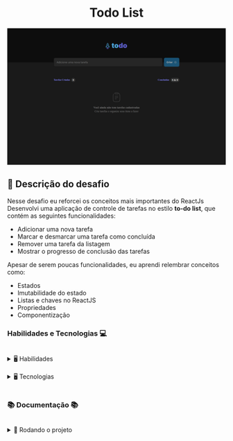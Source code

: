 <h1 align="center">  Todo List </h1>


<div align="center">

![Preview](./todoList.png)

</div>

## 📓 Descrição do desafio

Nesse desafio eu reforcei os conceitos mais importantes do ReactJs 
Desenvolvi uma aplicação de controle de tarefas no estilo **to-do list**, que contém as seguintes funcionalidades:

- Adicionar uma nova tarefa
- Marcar e desmarcar uma tarefa como concluída
- Remover uma tarefa da listagem
- Mostrar o progresso de conclusão das tarefas


Apesar de serem poucas funcionalidades, eu aprendi relembrar conceitos como:

- Estados
- Imutabilidade do estado
- Listas e chaves no ReactJS
- Propriedades
- Componentização

### Habilidades e Tecnologias 💻
 <br />
<details>
  <summary> 🖥️ Habilidades</summary>
  <br />

  - Desenvolvimento de aplicações React
  - Criatividade
  - Metodologia ágil (Scrum) (Kanban)

  <br />
</details>
 <br />
<details>
  <summary> 🖥️ Tecnologias</summary>
    <br />

  - React
    * React Hooks
  - HTML5
  - CSS3
  - JavaScript
  - TypeScripts
  - Phosphor Icons
  - UUID React Js
    
</details>
<br />

### 📚 Documentação 📚
<br />
  <details>
    <summary> 🚀 Rodando o projeto</summary>
    <br />

* Faça o fork do repositório:
    Tutorial [AQUI](https://github.com/UNIVALI-LITE/Portugol-Studio/wiki/Fazendo-um-Fork-do-reposit%C3%B3rio)
* Abra seu terminal e navegue até a pasta onde preferir alocar o projeto.

* Clone o repositório:

    ```sh
      git clone git@github.com:JoaoAlberto20/todoList.git
    ```

* Apos ter o repositório clonado em sua maquina, execute este comando para acessar a parta do projeto:

    ```sh
      cd todoList
    ```

* Dentro da pasta do projeto, execute o comando abaixo para instalar as dependências do projeto:

    Caso utilize o npm:

    ```sh
      npm install
    ```

    Caso utilize o yarn:

    ```sh
      yarn install
    ```

* Dentro da pasta do projeto, execute o comando abaixo para iniciar o servidor do projeto:

    Caso utilize o npm:

    ```sh
      npm run dev
    ```

    Caso utilize o yarn:

    ```sh
      yarn run dev
    ```

  O aplicativo sera executado em modo de desenvolvimento.
  Abrindo na porta padrão que o React usa: <http://localhost:3000/> em seu navegador.

  </details>
<br />